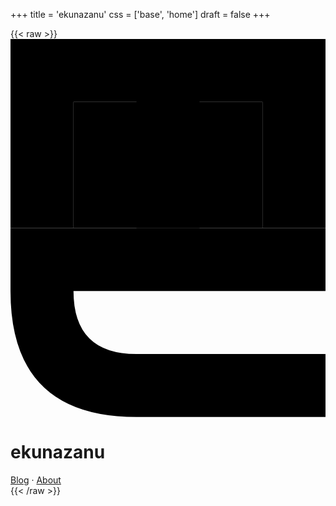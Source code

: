 +++
title = 'ekunazanu'
css = ['base', 'home']
draft = false
+++

{{< raw >}}
<svg viewBox="0 0 5 6">
<path id="rectE" d="M 0 0 L 0 3 L 1 3 L 1 1 L 2 1 L 2 3 L 3 3 L 3 1 L 4 1 L 4 3 L 5 3 L 5 0 Z"/>
<path id="rectN" d="M 0 3 L 0 4 Q 0 6 2 6 L 5 6 L 5 5 L 2 5 Q 1 5 1 4 L 5 4 L 5 3 Z"/>
<path id="eyes" d="M 1 1 L 1 3 L 4 3 L 4 1 Z"/>
</svg>

<h1>ekunazanu</h1>
<nav><a href=/blog>Blog</a> &middot; <a href=/about>About</a></nav>
{{< /raw >}}
